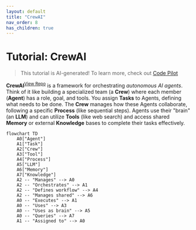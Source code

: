 ```yaml
---
layout: default
title: "CrewAI"
nav_order: 8
has_children: true
---
```


# Tutorial: CrewAI

> This tutorial is AI-generated! To learn more, check out [Code Pilot](https://github.com/setiadeepanshu01/Code-Pilot.git)

**CrewAI**<sup>[View Repo](https://github.com/crewAIInc/crewAI/tree/e723e5ca3fb7e4cb890c4befda47746aedbd7408/src/crewai)</sup> is a framework for orchestrating *autonomous AI agents*.
Think of it like building a specialized team (a **Crew**) where each member (**Agent**) has a role, goal, and tools.
You assign **Tasks** to Agents, defining what needs to be done. The **Crew** manages how these Agents collaborate, following a specific **Process** (like sequential steps).
Agents use their "brain" (an **LLM**) and can utilize **Tools** (like web search) and access shared **Memory** or external **Knowledge** bases to complete their tasks effectively.

```mermaid
flowchart TD
    A0["Agent"]
    A1["Task"]
    A2["Crew"]
    A3["Tool"]
    A4["Process"]
    A5["LLM"]
    A6["Memory"]
    A7["Knowledge"]
    A2 -- "Manages" --> A0
    A2 -- "Orchestrates" --> A1
    A2 -- "Defines workflow" --> A4
    A2 -- "Manages shared" --> A6
    A0 -- "Executes" --> A1
    A0 -- "Uses" --> A3
    A0 -- "Uses as brain" --> A5
    A0 -- "Queries" --> A7
    A1 -- "Assigned to" --> A0
```